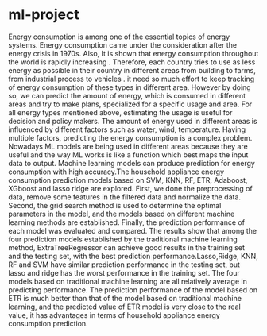 # ml-project     
Energy consumption is among one of the essential
topics of energy systems. Energy consumption came under the consideration after the energy crisis in 1970s. Also, It is shown that energy consumption throughout the world is rapidly increasing . Therefore, each country tries to use as less energy as possible in their country in different areas from building to farms, from industrial process to vehicles .
 it need so much effort to keep tracking of energy consumption of these types in different area. However by doing so, we can predict the amount of energy, which is consumed in different areas and try to make plans, specialized for a specific usage and area. For all energy types mentioned above, estimating the usage is useful for decision and policy makers. 
                     The amount of energy used in different areas is influenced by different factors such as water, wind, temperature. Having multiple factors, predicting the energy consumption is a complex problem. 
                     Nowadays ML models are being used in different areas because they are useful and the way ML works is like a function which best maps the input data to output. Machine learning models can produce prediction for energy consumption with high accuracy.The household appliance energy consumption prediction models based on SVM, KNN, RF, ETR, Adaboost, XGboost and lasso ridge are explored. First, we done the preprocessing of data, remove some features in the filtered data and normalize the data. Second, the grid search method is used to determine the optimal parameters in the model, and the models based on different machine learning methods are established.
                         Finally, the prediction performance of each model was evaluated and compared. The results show that among the four prediction models established by the traditional machine learning method, ExtraTreeRegressor can achieve good results in the training set and the testing set, with the best prediction performance.Lasso,Ridge, KNN, RF and SVM have similar prediction performance in the testing set, but lasso and ridge has the worst performance in the training set. The four models based on traditional machine learning are all relatively average in predicting performance. The prediction performance of the model based on ETR is much better than that of the model based on traditional machine learning, and the predicted value of ETR model is very close to the real value, it has advantages in terms of household appliance energy consumption prediction.
